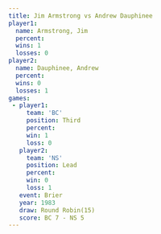 ```yaml
---
title: Jim Armstrong vs Andrew Dauphinee
player1:                 
  name: Armstrong, Jim   
  percent:               
  wins: 1                
  losses: 0              
player2:                 
  name: Dauphinee, Andrew
  percent:               
  wins: 0                
  losses: 1              
games:
 - player1:         
     team: 'BC'     
     position: Third
     percent:       
     win: 1         
     loss: 0        
   player2:        
     team: 'NS'    
     position: Lead
     percent:      
     win: 0        
     loss: 1       
   event: Brier         
   year: 1983           
   draw: Round Robin(15)
   score: BC 7 - NS 5   
---
```

